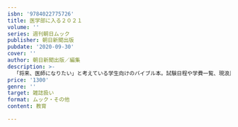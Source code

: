 ```yaml
---
isbn: '9784022775726'
title: 医学部に入る２０２１
volume: ''
series: 週刊朝日ムック
publisher: 朝日新聞出版
pubdate: '2020-09-30'
cover: ''
author: 朝日新聞出版／編集
description: >-
  「将来、医師になりたい」と考えている学生向けのバイブル本。試験日程や学費一覧、現浪比の最新情報を網羅した「全国82医学部入試要項」、付録は「医学部入試で出る英単語　最強メソッド」、Withコロナ時代を勝ち抜く「医学部入試改革」ほか、受験生が知りたい情報が満載。
price: '1300'
genre: ''
target: 雑誌扱い
format: ムック・その他
content: 教育

---
```

